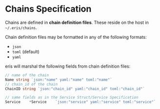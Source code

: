 # Chains Specification

Chains are defined in **chain definition files**. These reside on the host in `~/.eris/chains`.

Chain definition files may be formatted in any of the following formats:

* `json`
* `toml` (default)
* `yaml`

eris will marshal the following fields from chain definition files:

```go
// name of the chain
Name string `json:"name" yaml:"name" toml:"name"`
// chain_id of the chain
ChainID string `json:"chain_id" yaml:"chain_id" toml:"chain_id"`

// same fields as in the Service Struct/Service Specification
Service    *Service    `json:"service" yaml:"service" toml:"service"`
```
